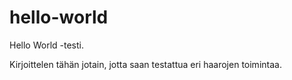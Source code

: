 # hello-world
Hello World -testi.

Kirjoittelen tähän jotain, jotta saan testattua eri haarojen toimintaa.
